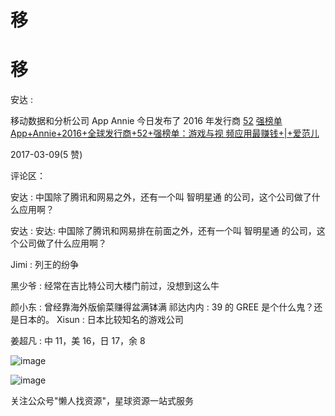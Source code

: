 # 移

# 移

安达 :

移动数据和分析公司 App Annie 今日发布了 2016 年发行商 [52](http://www.ifanr.com/799114) [强榜单](http://www.ifanr.com/799114)[App+Annie+2016+](http://www.ifanr.com/799114)[全球发行商](http://www.ifanr.com/799114)[+52+](http://www.ifanr.com/799114)[强榜单：游戏与视 频应用最赚钱](http://www.ifanr.com/799114)[+|+](http://www.ifanr.com/799114)[爱范儿](http://www.ifanr.com/799114)

2017-03-09(5 赞)

评论区：

安达 : 中国除了腾讯和网易之外，还有一个叫 智明星通 的公司，这个公司做了什么应用啊？

安达 : 安达: 中国除了腾讯和网易排在前面之外，还有一个叫 智明星通 的公司，这个公司做了什么应用啊？

Jimi : 列王的纷争

黑少爷 : 经常在吉比特公司大楼门前过，没想到这么牛

颜小东 : 曾经靠海外版偷菜赚得盆满钵满 祁达内内 : 39 的 GREE 是个什么鬼？还是日本的。 Xisun : 日本比较知名的游戏公司

姜超凡 : 中 11，美 16，日 17，余 8

![image](img/Image_582.png)

![image](img/Image_583.png)

关注公众号"懒人找资源"，星球资源一站式服务